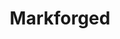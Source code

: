 ---
blog: https://markforged.com/blog/
facebook: https://facebook.com/markforged
instagram: https://instagram.com/markforged
linkedin: https://linkedin.com/company/markforged
logohandle: markforged
sort: markforged
title: Markforged
twitter: https://x.com/markforged
website: https://markforged.com/
youtube: https://youtube.com/user/markforged
---